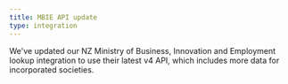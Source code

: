 ```yaml
---
title: MBIE API update
type: integration
---
```


We've updated our NZ Ministry of Business, Innovation and Employment lookup integration to use their latest v4 API, which includes more data for incorporated societies.